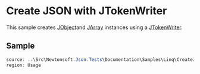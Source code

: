 ﻿# Create JSON with JTokenWriter

This sample creates [JObject](T:Newtonsoft.Json.Linq.JObject)and [JArray](T:Newtonsoft.Json.Linq.JArray) instances using a [JTokenWriter](T:Newtonsoft.Json.Linq.JTokenWriter).

## Sample

```csharp Usage
source: ..\Src\Newtonsoft.Json.Tests\Documentation\Samples\Linq\CreateJsonJTokenWriter.cs
region: Usage
```
